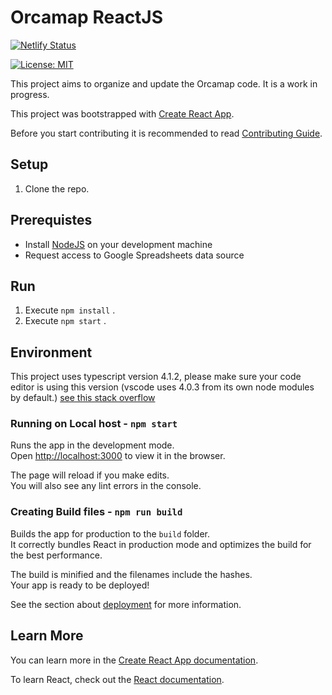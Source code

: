 # Orcamap ReactJS


[![Netlify Status](https://api.netlify.com/api/v1/badges/1cd65f8d-b1c3-4046-8a77-089fd57d0aec/deploy-status)](https://app.netlify.com/sites/orcamap/deploys)

[![License: MIT](https://img.shields.io/badge/License-MIT-yellow.svg)](https://opensource.org/licenses/MIT)

This project aims to organize and update the Orcamap code. It is a work in progress.

This project was bootstrapped with [Create React App](https://github.com/facebook/create-react-app).

Before you start contributing it is recommended to read [Contributing Guide](CONTRIBUTING.md).

## Setup

1. Clone the repo.

## Prerequistes

- Install [NodeJS](https://nodejs.org/en/download/package-manager/) on your development machine
- Request access to Google Spreadsheets data source

## Run

1. Execute `npm install` .
2. Execute `npm start` .

## Environment

This project uses typescript version 4.1.2, please make sure your code editor is using this version (vscode uses 4.0.3 from its own node modules by default.)
[see this stack overflow](https://stackoverflow.com/questions/39668731/what-typescript-version-is-visual-studio-code-using-how-to-update-it)

### Running on Local host - `npm start`

Runs the app in the development mode.<br />
Open [http://localhost:3000](http://localhost:3000) to view it in the browser.

The page will reload if you make edits.<br />
You will also see any lint errors in the console.

### Creating Build files - `npm run build`

Builds the app for production to the `build` folder.<br />
It correctly bundles React in production mode and optimizes the build for the best performance.

The build is minified and the filenames include the hashes.<br />
Your app is ready to be deployed!

See the section about [deployment](https://facebook.github.io/create-react-app/docs/deployment) for more information.

## Learn More

You can learn more in the [Create React App documentation](https://facebook.github.io/create-react-app/docs/getting-started).

To learn React, check out the [React documentation](https://reactjs.org/).